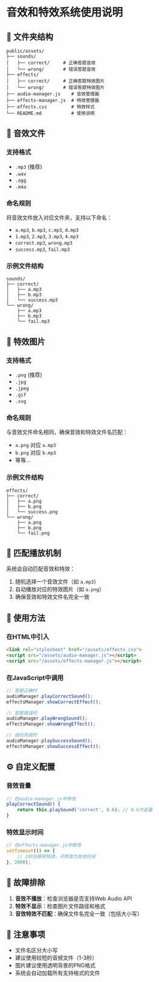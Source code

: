 # 音效和特效系统使用说明

## 📁 文件夹结构

```
public/assets/
├── sounds/
│   ├── correct/     # 正确答题音效
│   └── wrong/       # 错误答题音效
├── effects/
│   ├── correct/     # 正确答题特效图片
│   └── wrong/       # 错误答题特效图片
├── audio-manager.js    # 音效管理器
├── effects-manager.js  # 特效管理器
├── effects.css         # 特效样式
└── README.md           # 使用说明
```

## 🎵 音效文件

### 支持格式
- `.mp3` (推荐)
- `.wav`
- `.ogg`
- `.m4a`

### 命名规则
将音效文件放入对应文件夹，支持以下命名：
- `a.mp3`, `b.mp3`, `c.mp3`, `d.mp3`
- `1.mp3`, `2.mp3`, `3.mp3`, `4.mp3`
- `correct.mp3`, `wrong.mp3`
- `success.mp3`, `fail.mp3`

### 示例文件结构
```
sounds/
├── correct/
│   ├── a.mp3
│   ├── b.mp3
│   └── success.mp3
└── wrong/
    ├── a.mp3
    ├── b.mp3
    └── fail.mp3
```

## 🎨 特效图片

### 支持格式
- `.png` (推荐)
- `.jpg`
- `.jpeg`
- `.gif`
- `.svg`

### 命名规则
与音效文件命名相同，确保音效和特效文件名匹配：
- `a.png` 对应 `a.mp3`
- `b.png` 对应 `b.mp3`
- 等等...

### 示例文件结构
```
effects/
├── correct/
│   ├── a.png
│   ├── b.png
│   └── success.png
└── wrong/
    ├── a.png
    ├── b.png
    └── fail.png
```

## 🔄 匹配播放机制

系统会自动匹配音效和特效：
1. 随机选择一个音效文件（如 `a.mp3`）
2. 自动播放对应的特效图片（如 `a.png`）
3. 确保音效和特效文件名完全一致

## 🎯 使用方法

### 在HTML中引入
```html
<link rel="stylesheet" href="/assets/effects.css">
<script src="/assets/audio-manager.js"></script>
<script src="/assets/effects-manager.js"></script>
```

### 在JavaScript中调用
```javascript
// 答题正确时
audioManager.playCorrectSound();
effectsManager.showCorrectEffect();

// 答题错误时
audioManager.playWrongSound();
effectsManager.showWrongEffect();

// 成功完成时
audioManager.playSuccessSound();
effectsManager.showSuccessEffect();
```

## ⚙️ 自定义配置

### 音效音量
```javascript
// 在audio-manager.js中修改
playCorrectSound() {
    return this.playSound('correct', 0.6); // 0.6为音量
}
```

### 特效显示时间
```javascript
// 在effects-manager.js中修改
setTimeout(() => {
    // 2秒后移除特效，可修改为其他时间
}, 2000);
```

## 🐛 故障排除

1. **音效不播放**：检查浏览器是否支持Web Audio API
2. **特效不显示**：检查图片文件路径和格式
3. **音效特效不匹配**：确保文件名完全一致（包括大小写）

## 📝 注意事项

- 文件名区分大小写
- 建议使用较短的音频文件（1-3秒）
- 图片建议使用透明背景的PNG格式
- 系统会自动加载所有支持格式的文件
